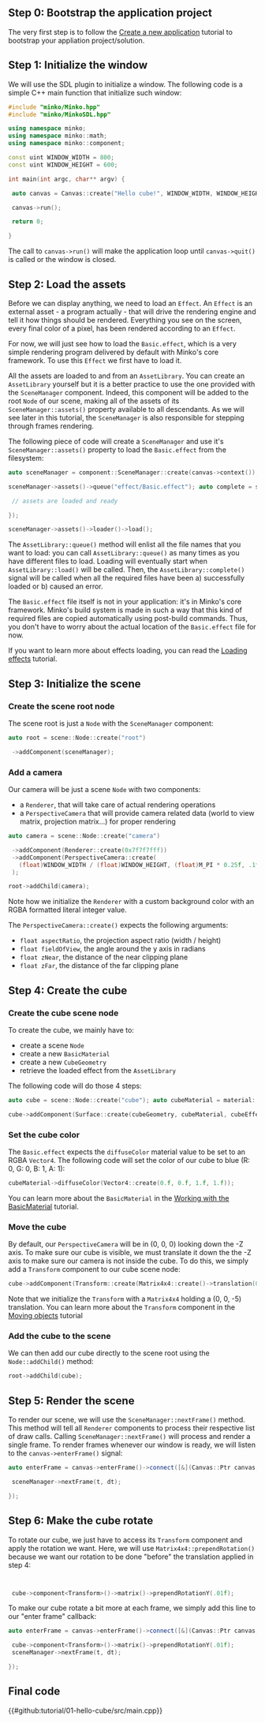 Step 0: Bootstrap the application project
-----------------------------------------

The very first step is to follow the [Create a new application](../tutorial/Create_a_new_application.md) tutorial to bootstrap your appliation project/solution.

Step 1: Initialize the window
-----------------------------

We will use the SDL plugin to initialize a window. The following code is a simple C++ main function that initialize such window:


```cpp
#include "minko/Minko.hpp" 
#include "minko/MinkoSDL.hpp"
using namespace minko; 
using namespace minko::math; 
using namespace minko::component;
const uint WINDOW_WIDTH = 800; 
const uint WINDOW_HEIGHT = 600;

int main(int argc, char** argv) {

 auto canvas = Canvas::create("Hello cube!", WINDOW_WIDTH, WINDOW_HEIGHT);

 canvas->run();

 return 0;

} 
```


The call to `canvas->run()` will make the application loop until `canvas->quit()` is called or the window is closed.

Step 2: Load the assets
-----------------------

Before we can display anything, we need to load an `Effect`. An `Effect` is an external asset - a program actually - that will drive the rendering engine and tell it how things should be rendered. Everything you see on the screen, every final color of a pixel, has been rendered according to an `Effect`.

For now, we will just see how to load the `Basic.effect`, which is a very simple rendering program delivered by default with Minko's core framework. To use this `Effect` we first have to load it.

All the assets are loaded to and from an `AssetLibrary`. You can create an `AssetLibrary` yourself but it is a better practice to use the one provided with the `SceneManager` component. Indeed, this component will be added to the root `Node` of our scene, making all of the assets of its `SceneManager::assets()` property available to all descendants. As we will see later in this tutorial, the `SceneManager` is also responsible for stepping through frames rendering.

The following piece of code will create a `SceneManager` and use it's `SceneManager::assets()` property to load the `Basic.effect` from the filesystem:


```cpp
auto sceneManager = component::SceneManager::create(canvas->context());

sceneManager->assets()->queue("effect/Basic.effect"); auto complete = sceneManager->assets()->loader()->complete()->connect([&](file::Loader::Ptr loader) {

 // assets are loaded and ready

});

sceneManager->assets()->loader()->load(); 
```


The `AssetLibrary::queue()` method will enlist all the file names that you want to load: you can call `AssetLibrary::queue()` as many times as you have different files to load. Loading will eventually start when `AssetLibrary::load()` will be called. Then, the `AssetLibrary::complete()` signal will be called when all the required files have been a) successfully loaded or b) caused an error.

The `Basic.effect` file itself is not in your application: it's in Minko's core framework. Minko's build system is made in such a way that this kind of required files are copied automatically using post-build commands. Thus, you don't have to worry about the actual location of the `Basic.effect` file for now.

If you want to learn more about effects loading, you can read the [Loading effects](../tutorial/16-Loading_effects.md) tutorial.

Step 3: Initialize the scene
----------------------------

### Create the scene root node

The scene root is just a `Node` with the `SceneManager` component:


```cpp
auto root = scene::Node::create("root")

 ->addComponent(sceneManager);


```


### Add a camera

Our camera will be just a scene `Node` with two components:

-   a `Renderer`, that will take care of actual rendering operations
-   a `PerspectiveCamera` that will provide camera related data (world to view matrix, projection matrix...) for proper rendering


```cpp
auto camera = scene::Node::create("camera")

 ->addComponent(Renderer::create(0x7f7f7fff))
 ->addComponent(PerspectiveCamera::create(
   (float)WINDOW_WIDTH / (float)WINDOW_HEIGHT, (float)M_PI * 0.25f, .1f, 1000.f)
 );

root->addChild(camera); 
```


Note how we initialize the `Renderer` with a custom background color with an RGBA formatted literal integer value.

The `PerspectiveCamera::create()` expects the following arguments:

-   `float aspectRatio`, the projection aspect ratio (width / height)
-   `float fieldOfView`, the angle around the y axis in radians
-   `float zNear`, the distance of the near clipping plane
-   `float zFar`, the distance of the far clipping plane

Step 4: Create the cube
-----------------------

### Create the cube scene node

To create the cube, we mainly have to:

-   create a scene `Node`
-   create a new `BasicMaterial`
-   create a new `CubeGeometry`
-   retrieve the loaded effect from the `AssetLibrary`

The following code will do those 4 steps:


```cpp
auto cube = scene::Node::create("cube"); auto cubeMaterial = material::BasicMaterial::create(); auto cubeGeometry = geometry::CubeGeometry(assets->context()); auto cubeEffect = assets->effect("effect/Basic.effect");

cube->addComponent(Surface::create(cubeGeometry, cubeMaterial, cubeEffect); 
```


### Set the cube color

The `Basic.effect` expects the `diffuseColor` material value to be set to an RGBA `Vector4`. The following code will set the color of our cube to blue (R: 0, G: 0, B: 1, A: 1):


```cpp
cubeMaterial->diffuseColor(Vector4::create(0.f, 0.f, 1.f, 1.f)); 
```


You can learn more about the `BasicMaterial` in the [Working with the BasicMaterial](../tutorial/10-Working_with_the_BasicMaterial.md) tutorial.

### Move the cube

By default, our `PerspectiveCamera` will be in (0, 0, 0) looking down the -Z axis. To make sure our cube is visible, we must translate it down the the -Z axis to make sure our camera is not inside the cube. To do this, we simply add a `Transform` component to our cube scene node:


```cpp
cube->addComponent(Transform::create(Matrix4x4::create()->translation(0.f, 0.f, -5.f))); 
```


Note that we initialize the `Transform` with a `Matrix4x4` holding a (0, 0, -5) translation. You can learn more about the `Transform` component in the [Moving objects](../tutorial/04-Moving_objects.md) tutorial

### Add the cube to the scene

We can then add our cube directly to the scene root using the `Node::addChild()` method:


```cpp
root->addChild(cube); 
```


Step 5: Render the scene
------------------------

To render our scene, we will use the `SceneManager::nextFrame()` method. This method will tell all `Renderer` components to process their respective list of draw calls. Calling `SceneManager::nextFrame()` will process and render a single frame. To render frames whenever our window is ready, we will listen to the `canvas->enterFrame()` signal:


```cpp
auto enterFrame = canvas->enterFrame()->connect([&](Canvas::Ptr canvas, float t, float dt) {

 sceneManager->nextFrame(t, dt);

}); 
```


Step 6: Make the cube rotate
----------------------------

To rotate our cube, we just have to access its `Transform` component and apply the rotation we want. Here, we will use `Matrix4x4::prependRotation()` because we want our rotation to be done "before" the translation applied in step 4:


```cpp


 cube->component<Transform>()->matrix()->prependRotationY(.01f);


```


To make our cube rotate a bit more at each frame, we simply add this line to our "enter frame" callback:


```cpp
auto enterFrame = canvas->enterFrame()->connect([&](Canvas::Ptr canvas, float t, float dt) {

 cube->component<Transform>()->matrix()->prependRotationY(.01f);
 sceneManager->nextFrame(t, dt);

}); 
```


Final code
----------

{{#github:tutorial/01-hello-cube/src/main.cpp}}

